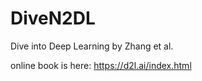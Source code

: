 # DiveN2DL
Dive into Deep Learning by Zhang et al. 

online book is here: https://d2l.ai/index.html
